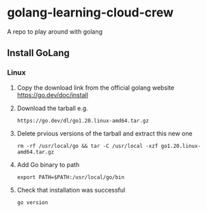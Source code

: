 # golang-learning-cloud-crew

A repo to play around with golang

## Install GoLang

### Linux
1. Copy the download link from the official golang website https://go.dev/doc/install

2. Download the tarball
   e.g. 
   ```
   https://go.dev/dl/go1.20.linux-amd64.tar.gz
   ```

3. Delete prvious versions of the tarball and extract this new one
   ```
   rm -rf /usr/local/go && tar -C /usr/local -xzf go1.20.linux-amd64.tar.gz
   ```

4. Add Go binary to path
   ```
   export PATH=$PATH:/usr/local/go/bin
   ```

5. Check that installation was successful
   ```
   go version
   ```
